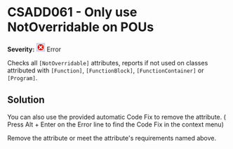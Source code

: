 # CSADD061 - Only use NotOverridable on POUs

**Severity:** ![Error](../images/Error.png) Error

Checks all `[NotOverridable]` attributes, reports if not used on classes attributed with `[Function]`, `[FunctionBlock]`, `[FunctionContainer]` or `[Program]`.

## Solution

You can also use the provided automatic Code Fix to remove the attribute. ( Press Alt + Enter on the Error line to find the Code Fix in the context menu) 

Remove the attribute or meet the attribute's requirements named above.